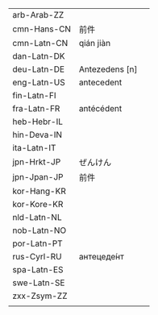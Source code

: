 | | | |
|-|-|-|
| arb-Arab-ZZ |  |  |
| cmn-Hans-CN | 前件 |  |
| cmn-Latn-CN | qián jiàn |  |
| dan-Latn-DK |  |  |
| deu-Latn-DE | Antezedens [n] |  |
| eng-Latn-US | antecedent |  |
| fin-Latn-FI |  |  |
| fra-Latn-FR | antécédent |  |
| heb-Hebr-IL |  |  |
| hin-Deva-IN |  |  |
| ita-Latn-IT |  |  |
| jpn-Hrkt-JP | ぜんけん |  |
| jpn-Jpan-JP | 前件 |  |
| kor-Hang-KR |  |  |
| kor-Kore-KR |  |  |
| nld-Latn-NL |  |  |
| nob-Latn-NO |  |  |
| por-Latn-PT |  |  |
| rus-Cyrl-RU | антецеде́нт |  |
| spa-Latn-ES |  |  |
| swe-Latn-SE |  |  |
| zxx-Zsym-ZZ |  |  |
|  |  |  |